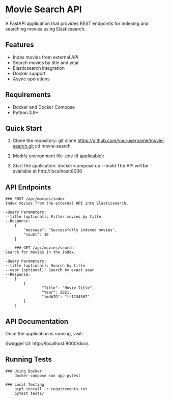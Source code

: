 # Movie Search API

A FastAPI application that provides REST endpoints for indexing and searching movies using Elasticsearch.

## Features
- Index movies from external API
- Search movies by title and year
- Elasticsearch integration
- Docker support
- Async operations

## Requirements
- Docker and Docker Compose
- Python 3.9+

## Quick Start

1. Clone the repository:
	git clone https://github.com/yourusername/movie-search.git
	cd movie-search

2. Modify environment file .env (if applicable):

3. Start the application:
	docker-compose up --build
The API will be available at http://localhost:8000

## API Endpoints
	### POST /api/movies/index
	Index movies from the external API into Elasticsearch.

	-Query Parameters:
	--title (optional): Filter movies by title
	--Response:
		{
  			"message": "Successfully indexed movies",
  			"count": 10
		}

        ### GET /api/movies/search
	Search for movies in the index.

	-Query Parameters:
	--title (optional): Search by title
	--year (optional): Search by exact year
	--Response:
		[
  			{
    				"Title": "Movie Title",
    				"Year": 2021,
    				"imdbID": "tt1234567"
  			}
		]

## API Documentation
Once the application is running, visit:

Swagger UI: http://localhost:8000/docs

## Running Tests

	### Using Docker
		docker-compose run app pytest

	### Local Testing
		pip3 install -r requirements.txt
		pytest tests/

